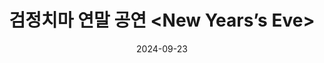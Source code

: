 ---
title: 검정치마 연말 공연 <New Years’s Eve>
summary: 2023년 9월 - 2023년 12월
date: 2024-09-23
type: docs
math: false
---
